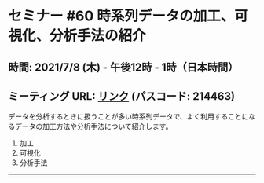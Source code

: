 # セミナー #60 時系列データの加工、可視化、分析手法の紹介

## 時間: 2021/7/8 (木) - 午後12時 - 1時（日本時間）

## ミーティング URL: [リンク](https://us02web.zoom.us/j/331585134?pwd=VGVyeXBRWjFMT2hESFdhSU45Z2d0dz09) (パスコード: 214463)

データを分析するときに扱うことが多い時系列データで、よく利用することになるデータの加工方法や分析手法について紹介します。

1. 加工
2. 可視化
3. 分析手法

----
